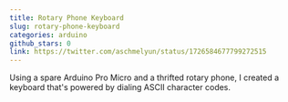 ```yaml
---
title: Rotary Phone Keyboard
slug: rotary-phone-keyboard
categories: arduino
github_stars: 0
link: https://twitter.com/aschmelyun/status/1726584677799272515
---
```


Using a spare Arduino Pro Micro and a thrifted rotary phone, I created a keyboard that's powered by dialing ASCII character codes.